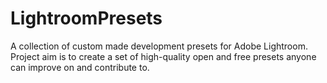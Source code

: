# LightroomPresets
A collection of custom made development presets for Adobe Lightroom.
Project aim is to create a set of high-quality open and free presets anyone can improve on and contribute to.
